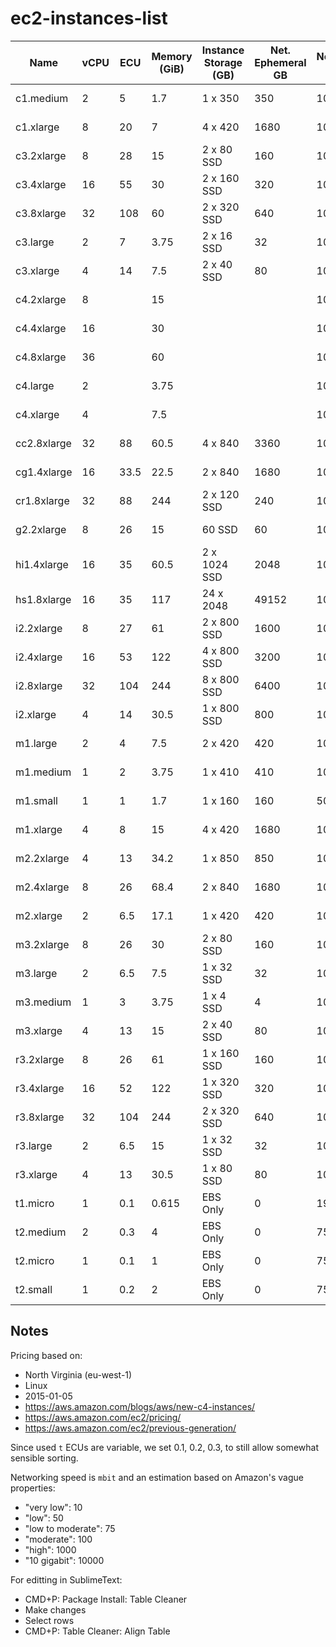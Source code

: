 # ec2-instances-list

| Name          | vCPU             | ECU    | Memory (GiB)   | Instance Storage (GB)   | Net. Ephemeral GB   | Networking Speed   | Price    | Spot Price   | Generation   | Family              |  
| ------------- | ---------------- | ------ | -------------- | ----------------------- | ------------------- | ------------------ | -------- | ------------ | ------------ | ------------------- |  
| c1.medium     | 2                | 5      | 1.7            | 1 x 350                 | 350                 | 100                | $0.130   | $0.0160      | 1            | Compute Optimized   |  
| c1.xlarge     | 8                | 20     | 7              | 4 x 420                 | 1680                | 1000               | $0.520   | $0.2000      | 1            | Compute Optimized   |  
| c3.2xlarge    | 8                | 28     | 15             | 2 x 80 SSD              | 160                 | 1000               | $0.420   | $0.0600      | 3            | Compute Optimized   |  
| c3.4xlarge    | 16               | 55     | 30             | 2 x 160 SSD             | 320                 | 1000               | $0.840   | $0.1300      | 3            | Compute Optimized   |  
| c3.8xlarge    | 32               | 108    | 60             | 2 x 320 SSD             | 640                 | 10000              | $1.680   | $0.2600      | 3            | Compute Optimized   |  
| c3.large      | 2                | 7      | 3.75           | 2 x 16 SSD              | 32                  | 100                | $0.105   | $0.0160      | 3            | Compute Optimized   |  
| c3.xlarge     | 4                | 14     | 7.5            | 2 x 40 SSD              | 80                  | 100                | $0.210   | $0.0300      | 3            | Compute Optimized   |  
| c4.2xlarge    | 8                |        | 15             |                         |                     | 1000               |          |              | 4            | Compute Optimized   |  
| c4.4xlarge    | 16               |        | 30             |                         |                     | 1000               |          |              | 4            | Compute Optimized   |  
| c4.8xlarge    | 36               |        | 60             |                         |                     | 10000              |          |              | 4            | Compute Optimized   |  
| c4.large      | 2                |        | 3.75           |                         |                     | 100                |          |              | 4            | Compute Optimized   |  
| c4.xlarge     | 4                |        | 7.5            |                         |                     | 100                |          |              | 4            | Compute Optimized   |  
| cc2.8xlarge   | 32               | 88     | 60.5           | 4 x 840                 | 3360                | 10000              | $2.000   | $0.2000      | 2            | Compute Optimized   |  
| cg1.4xlarge   | 16               | 33.5   | 22.5           | 2 x 840                 | 1680                | 10000              | $2.100   |              | 1            | GPU Instances       |  
| cr1.8xlarge   | 32               | 88     | 244            | 2 x 120 SSD             | 240                 | 10000              | $3.500   |              | 1            | Memory Optimized    |  
| g2.2xlarge    | 8                | 26     | 15             | 60 SSD                  | 60                  | 1000               | $0.650   | $0.0600      | 2            | GPU Instances       |  
| hi1.4xlarge   | 16               | 35     | 60.5           | 2 x 1024 SSD            | 2048                | 10000              | $3.100   |              | 1            | Storage Optimized   |  
| hs1.8xlarge   | 16               | 35     | 117            | 24 x 2048               | 49152               | 100                | $4.600   | $0.1300      | 1            | Storage Optimized   |  
| i2.2xlarge    | 8                | 27     | 61             | 2 x 800 SSD             | 1600                | 1000               | $1.705   |              | 2            | Storage Optimized   |  
| i2.4xlarge    | 16               | 53     | 122            | 4 x 800 SSD             | 3200                | 1000               | $3.410   |              | 2            | Storage Optimized   |  
| i2.8xlarge    | 32               | 104    | 244            | 8 x 800 SSD             | 6400                | 100                | $6.820   |              | 2            | Storage Optimized   |  
| i2.xlarge     | 4                | 14     | 30.5           | 1 x 800 SSD             | 800                 | 100                | $0.853   |              | 2            | Storage Optimized   |  
| m1.large      | 2                | 4      | 7.5            | 2 x 420                 | 420                 | 100                | $0.175   | $0.0161      | 1            | General Purpose     |  
| m1.medium     | 1                | 2      | 3.75           | 1 x 410                 | 410                 | 100                | $0.087   | $0.0081      | 1            | General Purpose     |  
| m1.small      | 1                | 1      | 1.7            | 1 x 160                 | 160                 | 50                 | $0.044   | $0.0071      | 1            | General Purpose     |  
| m1.xlarge     | 4                | 8      | 15             | 4 x 420                 | 1680                | 1000               | $0.350   | $0.0330      | 1            | General Purpose     |  
| m2.2xlarge    | 4                | 13     | 34.2           | 1 x 850                 | 850                 | 100                | $0.490   |              | 2            | Memory Optimized    |  
| m2.4xlarge    | 8                | 26     | 68.4           | 2 x 840                 | 1680                | 1000               | $0.980   |              | 2            | Memory Optimized    |  
| m2.xlarge     | 2                | 6.5    | 17.1           | 1 x 420                 | 420                 | 100                | $0.245   |              | 2            | Memory Optimized    |  
| m3.2xlarge    | 8                | 26     | 30             | 2 x 80 SSD              | 160                 | 1000               | $0.560   | $0.0600      | 3            | General Purpose     |  
| m3.large      | 2                | 6.5    | 7.5            | 1 x 32 SSD              | 32                  | 100                | $0.140   | $0.2000      | 3            | General Purpose     |  
| m3.medium     | 1                | 3      | 3.75           | 1 x 4 SSD               | 4                   | 100                | $0.070   | $0.1100      | 3            | General Purpose     |  
| m3.xlarge     | 4                | 13     | 15             | 2 x 40 SSD              | 80                  | 1000               | $0.280   | $0.4500      | 3            | General Purpose     |  
| r3.2xlarge    | 8                | 26     | 61             | 1 x 160 SSD             | 160                 | 1000               | $0.700   | $0.0600      | 3            | Memory Optimized    |  
| r3.4xlarge    | 16               | 52     | 122            | 1 x 320 SSD             | 320                 | 1000               | $1.400   | $0.1300      | 3            | Memory Optimized    |  
| r3.8xlarge    | 32               | 104    | 244            | 2 x 320 SSD             | 640                 | 10000              | $2.800   | $0.2600      | 3            | Memory Optimized    |  
| r3.large      | 2                | 6.5    | 15             | 1 x 32 SSD              | 32                  | 100                | $0.175   | $0.0160      | 3            | Memory Optimized    |  
| r3.xlarge     | 4                | 13     | 30.5           | 1 x 80 SSD              | 80                  | 100                | $0.350   | $0.0300      | 3            | Memory Optimized    |  
| t1.micro      | 1                | 0.1    | 0.615          | EBS Only                | 0                   | 19                 | $0.020   | $0.0031      | 1            | General Purpose     |  
| t2.medium     | 2                | 0.3    | 4              | EBS Only                | 0                   | 75                 | $0.052   |              | 2            | General Purpose     |  
| t2.micro      | 1                | 0.1    | 1              | EBS Only                | 0                   | 75                 | $0.013   |              | 2            | General Purpose     |  
| t2.small      | 1                | 0.2    | 2              | EBS Only                | 0                   | 75                 | $0.026   |              | 2            | General Purpose     |  

## Notes

Pricing based on:

 - North Virginia (eu-west-1)
 - Linux
 - 2015-01-05
 - https://aws.amazon.com/blogs/aws/new-c4-instances/
 - https://aws.amazon.com/ec2/pricing/
 - https://aws.amazon.com/ec2/previous-generation/

Since used `t` ECUs are variable, we set 0.1, 0.2, 0.3, to still allow somewhat sensible sorting.

Networking speed is `mbit` and an estimation based on Amazon's vague properties:

 - "very low": 10
 - "low": 50
 - "low to moderate": 75
 - "moderate": 100
 - "high": 1000
 - "10 gigabit": 10000

For editting in SublimeText:

 - CMD+P: Package Install: Table Cleaner
 - Make changes
 - Select rows
 - CMD+P: Table Cleaner: Align Table
